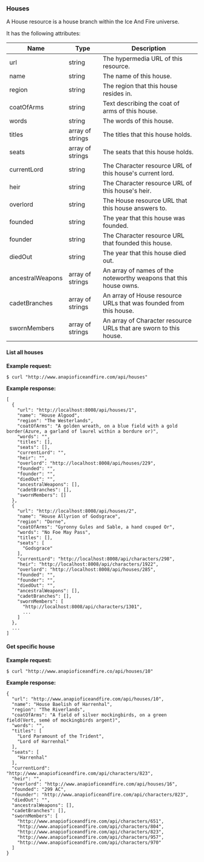 <a name="houses"></a>
### Houses


A House resource is a house branch within the Ice And Fire universe.

It has the following attributes:
<table class="table table-striped table-hover">
  <thead>
    <tr>
      <th>Name</th>
      <th>Type</th>
      <th>Description</th>
    </tr>
  </thead>
  <tbody>
    <tr>
      <td>url</td>
      <td>string</td>
      <td>The hypermedia URL of this resource.</td>
    </tr>
    <tr>
      <td>name</td>
      <td>string</td>
      <td>The name of this house.</td>
    </tr>
    <tr>
      <td>region</td>
      <td>string</td>
      <td>The region that this house resides in.</td>
    </tr>
    <tr>
      <td>coatOfArms</td>
      <td>string</td>
      <td>Text describing the coat of arms of this house.</td>
    </tr>
    <tr>
      <td>words</td>
      <td>string</td>
      <td>The words of this house.</td>
    </tr>
    <tr>
      <td>titles</td>
      <td>array of strings</td>
      <td>The titles that this house holds.</td>
    </tr>
    <tr>
      <td>seats</td>
      <td>array of strings</td>
      <td>The seats that this house holds.</td>
    </tr>
    <tr>
      <td>currentLord</td>
      <td>string</td>
      <td>The Character resource URL of this house's current lord.</td>
    </tr>
    <tr>
      <td>heir</td>
      <td>string</td>
      <td>The Character resource URL of this house's heir.</td>
    </tr>
    <tr>
      <td>overlord</td>
      <td>string</td>
      <td>The House resource URL that this house answers to.</td>
    </tr>
    <tr>
      <td>founded</td>
      <td>string</td>
      <td>The year that this house was founded.</td>
    </tr>
    <tr>
      <td>founder</td>
      <td>string</td>
      <td>The Character resource URL that founded this house.</td>
    </tr>
    <tr>
      <td>diedOut</td>
      <td>string</td>
      <td>The year that this house died out.</td>
    </tr>
    <tr>
      <td>ancestralWeapons</td>
      <td>array of strings</td>
      <td>An array of names of the noteworthy weapons that this house owns.</td>
    </tr>
    <tr>
      <td>cadetBranches</td>
      <td>array of strings</td>
      <td>An array of House resource URLs that was founded from this house.</td>
    </tr>
    <tr>
      <td>swornMembers</td>
      <td>array of strings</td>
      <td>An array of Character resource URLs that are sworn to this house.</td>
    </tr>
  </tbody>
</table>

#### List all houses


**Example request:**
``` command-line
$ curl "http://www.anapioficeandfire.com/api/houses"
```



**Example response:**
``` command-line
[
  {
    "url": "http://localhost:8008/api/houses/1",
    "name": "House Algood",
    "region": "The Westerlands",
    "coatOfArms": "A golden wreath, on a blue field with a gold border(Azure, a garland of laurel within a bordure or)",
    "words": "",
    "titles": [],
    "seats": [],
    "currentLord": "",
    "heir": "",
    "overlord": "http://localhost:8008/api/houses/229",
    "founded": "",
    "founder": "",
    "diedOut": "",
    "ancestralWeapons": [],
    "cadetBranches": [],
    "swornMembers": []
  },
  {
    "url": "http://localhost:8008/api/houses/2",
    "name": "House Allyrion of Godsgrace",
    "region": "Dorne",
    "coatOfArms": "Gyronny Gules and Sable, a hand couped Or",
    "words": "No Foe May Pass",
    "titles": [],
    "seats": [
      "Godsgrace"
    ],
    "currentLord": "http://localhost:8008/api/characters/298",
    "heir": "http://localhost:8008/api/characters/1922",
    "overlord": "http://localhost:8008/api/houses/285",
    "founded": "",
    "founder": "",
    "diedOut": "",
    "ancestralWeapons": [],
    "cadetBranches": [],
    "swornMembers": [
      "http://localhost:8008/api/characters/1301",
      ...
    ]
  },
  ...
]
```

#### Get specific house


**Example request:**
``` command-line
$ curl "http://www.anapioficeandfire.co/api/houses/10"
```

**Example response:**
``` command-line
{
  "url": "http://www.anapioficeandfire.com/api/houses/10",
  "name": "House Baelish of Harrenhal",
  "region": "The Riverlands",
  "coatOfArms": "A field of silver mockingbirds, on a green field(Vert, semé of mockingbirds argent)",
  "words": "",
  "titles": [
    "Lord Paramount of the Trident",
    "Lord of Harrenhal"
  ],
  "seats": [
    "Harrenhal"
  ],
  "currentLord": "http://www.anapioficeandfire.com/api/characters/823",
  "heir": "",
  "overlord": "http://www.anapioficeandfire.com/api/houses/16",
  "founded": "299 AC",
  "founder": "http://www.anapioficeandfire.com/api/characters/823",
  "diedOut": "",
  "ancestralWeapons": [],
  "cadetBranches": [],
  "swornMembers": [
    "http://www.anapioficeandfire.com/api/characters/651",
    "http://www.anapioficeandfire.com/api/characters/804",
    "http://www.anapioficeandfire.com/api/characters/823",
    "http://www.anapioficeandfire.com/api/characters/957",
    "http://www.anapioficeandfire.com/api/characters/970"
  ]
}
```